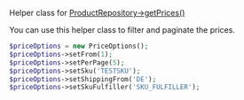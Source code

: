 Helper class for [ProductRepository->getPrices()][ProductRepository]

You can use this helper class to filter and paginate the prices.

```php
$priceOptions = new PriceOptions();
$priceOptions->setFrom(1);
$priceOptions->setPerPage(5);
$priceOptions->setSku('TESTSKU');
$priceOptions->setShippingFrom('DE');
$priceOptions->setSkuFulfiller('SKU_FULFILLER');
```

[ProductRepository]: ../Repositories/ProductRepository.md

